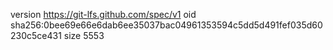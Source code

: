 version https://git-lfs.github.com/spec/v1
oid sha256:0bee69e66e6dab6ee35037bac04961353594c5dd5d491fef035d60230c5ce431
size 5553
